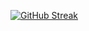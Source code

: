 [![GitHub Streak](https://streak-stats.demolab.com?user=whalswo412&theme=cobalt2&hide_border=%EA%B1%B0%EC%A7%93&date_format=M%20j%5B%2C%20Y%5D)](https://git.io/streak-stats)
